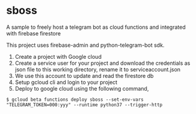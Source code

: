 # sboss
A sample to freely host a telegram bot as cloud functions and integrated with firebase firestore

This project uses firebase-admin and python-telegram-bot sdk.

1. Create a project with Google cloud
2. Create a service user for your project and download the credentials as json file to this working directory, rename it to serviceaccount.json
3. We use this account to update and read the firestore db
4. Setup gcloud cli and login to your project
5. Deploy to google cloud using the following command,

```
$ gcloud beta functions deploy sboss --set-env-vars "TELEGRAM_TOKEN=000:yyy" --runtime python37 --trigger-http
```

